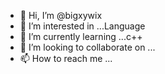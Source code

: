 - 👋 Hi, I’m @bigxywix
- 👀 I’m interested in ...Language 
- 🌱 I’m currently learning ...c++
- 💞️ I’m looking to collaborate on ...
- 📫 How to reach me ...

<!---
bigxywix/bigxywix is a ✨ special ✨ repository because its `README.md` (this file) appears on your GitHub profile.
You can click the Preview link to take a look at your changes.
--->
